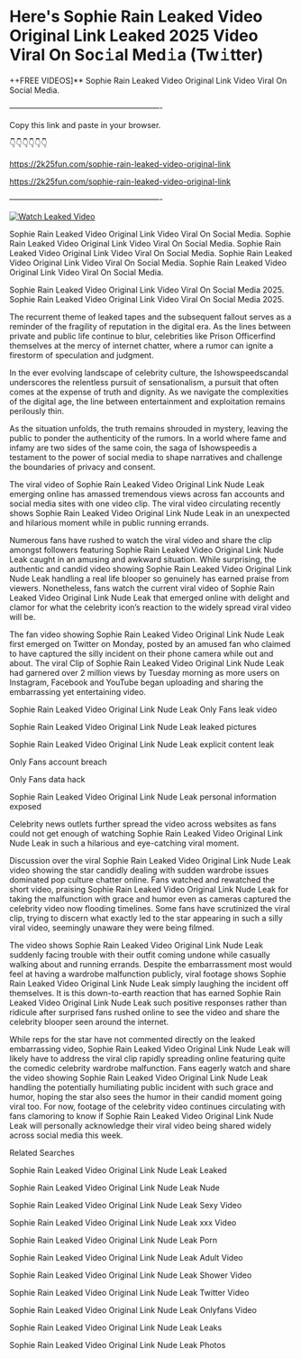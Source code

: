 # Here's Sophie Rain Leaked Video Original Link Leaked 2025 Video Viral On Soc𝚒al Med𝚒a (Tw𝚒tter)

++FREE VIDEOS]** Sophie Rain Leaked Video Original Link Video Viral On Social Media.

———————————————————-

Copy this link and paste in your browser.

👇👇👇👇👇👇

https://2k25fun.com/sophie-rain-leaked-video-original-link

https://2k25fun.com/sophie-rain-leaked-video-original-link

———————————————————-

[![Watch Leaked Video](https://miro.medium.com/v2/resize:fit:828/format:webp/1*cilzJN44JGOrTw9NJCrNHA.gif "Watch Leaked Video")](https://2k25fun.com/sophie-rain-leaked-video-original-link)

Sophie Rain Leaked Video Original Link Video Viral On Social Media. Sophie Rain Leaked Video Original Link Video Viral On Social Media. Sophie Rain Leaked Video Original Link Video Viral On Social Media. Sophie Rain Leaked Video Original Link Video Viral On Social Media. Sophie Rain Leaked Video Original Link Video Viral On Social Media.

Sophie Rain Leaked Video Original Link Video Viral On Social Media 2025. Sophie Rain Leaked Video Original Link Video Viral On Social Media 2025.

The recurrent theme of leaked tapes and the subsequent fallout serves as a reminder of the fragility of reputation in the digital era. As the lines between private and public life continue to blur, celebrities like Prison Officerfind themselves at the mercy of internet chatter, where a rumor can ignite a firestorm of speculation and judgment.

In the ever evolving landscape of celebrity culture, the Ishowspeedscandal underscores the relentless pursuit of sensationalism, a pursuit that often comes at the expense of truth and dignity. As we navigate the complexities of the digital age, the line between entertainment and exploitation remains perilously thin.

As the situation unfolds, the truth remains shrouded in mystery, leaving the public to ponder the authenticity of the rumors. In a world where fame and infamy are two sides of the same coin, the saga of Ishowspeedis a testament to the power of social media to shape narratives and challenge the boundaries of privacy and consent.

The viral video of Sophie Rain Leaked Video Original Link Nude Leak emerging online has amassed tremendous views across fan accounts and social media sites with one video clip. The viral video circulating recently shows Sophie Rain Leaked Video Original Link Nude Leak in an unexpected and hilarious moment while in public running errands.

Numerous fans have rushed to watch the viral video and share the clip amongst followers featuring Sophie Rain Leaked Video Original Link Nude Leak caught in an amusing and awkward situation. While surprising, the authentic and candid video showing Sophie Rain Leaked Video Original Link Nude Leak handling a real life blooper so genuinely has earned praise from viewers. Nonetheless, fans watch the current viral video of Sophie Rain Leaked Video Original Link Nude Leak that emerged online with delight and clamor for what the celebrity icon’s reaction to the widely spread viral video will be.

The fan video showing Sophie Rain Leaked Video Original Link Nude Leak first emerged on Twitter on Monday, posted by an amused fan who claimed to have captured the silly incident on their phone camera while out and about. The viral Clip of Sophie Rain Leaked Video Original Link Nude Leak had garnered over 2 million views by Tuesday morning as more users on Instagram, Facebook and YouTube began uploading and sharing the embarrassing yet entertaining video.

Sophie Rain Leaked Video Original Link Nude Leak Only Fans leak video

Sophie Rain Leaked Video Original Link Nude Leak leaked pictures

Sophie Rain Leaked Video Original Link Nude Leak explicit content leak

Only Fans account breach

Only Fans data hack

Sophie Rain Leaked Video Original Link Nude Leak personal information exposed

Celebrity news outlets further spread the video across websites as fans could not get enough of watching Sophie Rain Leaked Video Original Link Nude Leak in such a hilarious and eye-catching viral moment.

Discussion over the viral Sophie Rain Leaked Video Original Link Nude Leak video showing the star candidly dealing with sudden wardrobe issues dominated pop culture chatter online. Fans watched and rewatched the short video, praising Sophie Rain Leaked Video Original Link Nude Leak for taking the malfunction with grace and humor even as cameras captured the celebrity video now flooding timelines. Some fans have scrutinized the viral clip, trying to discern what exactly led to the star appearing in such a silly viral video, seemingly unaware they were being filmed.

The video shows Sophie Rain Leaked Video Original Link Nude Leak suddenly facing trouble with their outfit coming undone while casually walking about and running errands. Despite the embarrassment most would feel at having a wardrobe malfunction publicly, viral footage shows Sophie Rain Leaked Video Original Link Nude Leak simply laughing the incident off themselves. It is this down-to-earth reaction that has earned Sophie Rain Leaked Video Original Link Nude Leak such positive responses rather than ridicule after surprised fans rushed online to see the video and share the celebrity blooper seen around the internet.

While reps for the star have not commented directly on the leaked embarrassing video, Sophie Rain Leaked Video Original Link Nude Leak will likely have to address the viral clip rapidly spreading online featuring quite the comedic celebrity wardrobe malfunction. Fans eagerly watch and share the video showing Sophie Rain Leaked Video Original Link Nude Leak handling the potentially humiliating public incident with such grace and humor, hoping the star also sees the humor in their candid moment going viral too. For now, footage of the celebrity video continues circulating with fans clamoring to know if Sophie Rain Leaked Video Original Link Nude Leak will personally acknowledge their viral video being shared widely across social media this week.

Related Searches

Sophie Rain Leaked Video Original Link Nude Leak Leaked

Sophie Rain Leaked Video Original Link Nude Leak Nude

Sophie Rain Leaked Video Original Link Nude Leak Sexy Video

Sophie Rain Leaked Video Original Link Nude Leak xxx Video

Sophie Rain Leaked Video Original Link Nude Leak Porn

Sophie Rain Leaked Video Original Link Nude Leak Adult Video

Sophie Rain Leaked Video Original Link Nude Leak Shower Video

Sophie Rain Leaked Video Original Link Nude Leak Twitter Video

Sophie Rain Leaked Video Original Link Nude Leak Onlyfans Video

Sophie Rain Leaked Video Original Link Nude Leak Leaks

Sophie Rain Leaked Video Original Link Nude Leak Photos